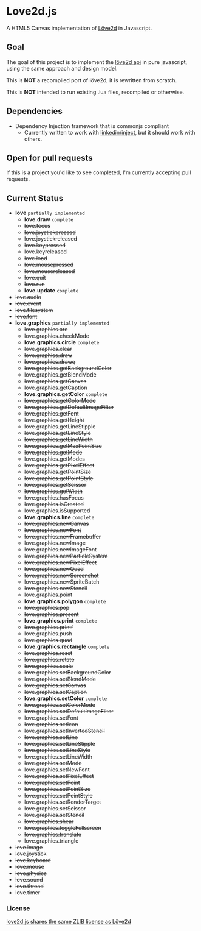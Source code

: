 # Love2d.js

A HTML5 Canvas implementation of [Löve2d](http://love2d.org) in Javascript.

## Goal

The goal of this project is to implement the [löve2d api](https://love2d.org/wiki/Main_Page) in pure javascript, using the same approach and design model.

This is **NOT** a recomplied port of löve2d, it is rewritten from scratch.

This is **NOT** intended to run existing .lua files, recompiled or otherwise.

## Dependencies

* Dependency Injection framework that is commonjs compliant
    * Currently written to work with [linkedin/inject](https://github.com/linkedin/inject), but it should work with others.

## Open for pull requests

If this is a project you'd like to see completed, I'm currently accepting pull requests.

## Current Status

* **love** `partially implemented`
    * **love.draw** `complete`
    * ~~love.focus~~
    * ~~love.joystickpressed~~
    * ~~love.joystickreleased~~
    * ~~love.keypressed~~
    * ~~love.keyreleased~~
    * ~~love.load~~
    * ~~love.mousepressed~~
    * ~~love.mousereleased~~
    * ~~love.quit~~
    * ~~love.run~~
    * **love.update** `complete`
* ~~love.audio~~
* ~~love.event~~
* ~~love.filesystem~~
* ~~love.font~~
* **love.graphics** `partially implemented`
    * ~~love.graphics.arc~~
    * ~~love.graphics.checkMode~~
    * **love.graphics.circle** `complete`
    * ~~love.graphics.clear~~
    * ~~love.graphics.draw~~
    * ~~love.graphics.drawq~~
    * ~~love.graphics.getBackgroundColor~~
    * ~~love.graphics.getBlendMode~~
    * ~~love.graphics.getCanvas~~
    * ~~love.graphics.getCaption~~
    * **love.graphics.getColor** `complete`
    * ~~love.graphics.getColorMode~~
    * ~~love.graphics.getDefaultImageFilter~~
    * ~~love.graphics.getFont~~
    * ~~love.graphics.getHeight~~
    * ~~love.graphics.getLineStipple~~
    * ~~love.graphics.getLineStyle~~
    * ~~love.graphics.getLineWidth~~
    * ~~love.graphics.getMaxPointSize~~
    * ~~love.graphics.getMode~~
    * ~~love.graphics.getModes~~
    * ~~love.graphics.getPixelEffect~~
    * ~~love.graphics.getPointSize~~
    * ~~love.graphics.getPointStyle~~
    * ~~love.graphics.getScissor~~
    * ~~love.graphics.getWidth~~
    * ~~love.graphics.hasFocus~~
    * ~~love.graphics.isCreated~~
    * ~~love.graphics.isSupported~~
    * **love.graphics.line** `complete`
    * ~~love.graphics.newCanvas~~
    * ~~love.graphics.newFont~~
    * ~~love.graphics.newFramebuffer~~
    * ~~love.graphics.newImage~~
    * ~~love.graphics.newImageFont~~
    * ~~love.graphics.newParticleSystem~~
    * ~~love.graphics.newPixelEffect~~
    * ~~love.graphics.newQuad~~
    * ~~love.graphics.newScreenshot~~
    * ~~love.graphics.newSpriteBatch~~
    * ~~love.graphics.newStencil~~
    * ~~love.graphics.point~~
    * **love.graphics.polygon** `complete`
    * ~~love.graphics.pop~~
    * ~~love.graphics.present~~
    * **love.graphics.print** `complete`
    * ~~love.graphics.printf~~
    * ~~love.graphics.push~~
    * ~~love.graphics.quad~~
    * **love.graphics.rectangle** `complete`
    * ~~love.graphics.reset~~
    * ~~love.graphics.rotate~~
    * ~~love.graphics.scale~~
    * ~~love.graphics.setBackgroundColor~~
    * ~~love.graphics.setBlendMode~~
    * ~~love.graphics.setCanvas~~
    * ~~love.graphics.setCaption~~
    * **love.graphics.setColor** `complete`
    * ~~love.graphics.setColorMode~~
    * ~~love.graphics.setDefaultImageFilter~~
    * ~~love.graphics.setFont~~
    * ~~love.graphics.setIcon~~
    * ~~love.graphics.setInvertedStencil~~
    * ~~love.graphics.setLine~~
    * ~~love.graphics.setLineStipple~~
    * ~~love.graphics.setLineStyle~~
    * ~~love.graphics.setLineWidth~~
    * ~~love.graphics.setMode~~
    * ~~love.graphics.setNewFont~~
    * ~~love.graphics.setPixelEffect~~
    * ~~love.graphics.setPoint~~
    * ~~love.graphics.setPointSize~~
    * ~~love.graphics.setPointStyle~~
    * ~~love.graphics.setRenderTarget~~
    * ~~love.graphics.setScissor~~
    * ~~love.graphics.setStencil~~
    * ~~love.graphics.shear~~
    * ~~love.graphics.toggleFullscreen~~
    * ~~love.graphics.translate~~
    * ~~love.graphics.triangle~~
* ~~love.image~~
* ~~love.joystick~~
* ~~love.keyboard~~
* ~~love.mouse~~
* ~~love.physics~~
* ~~love.sound~~
* ~~love.thread~~
* ~~love.timer~~

### License

[love2d.js shares the same ZLIB license as Löve2d](https://love2d.org/wiki/License)